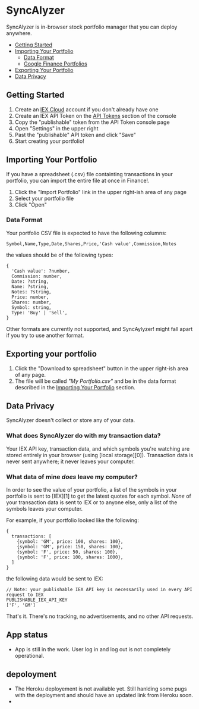 # SyncAlyzer

SyncAlyzer is in-browser stock portfolio manager that you can deploy anywhere.

* [Getting Started](#getting-started)
* [Importing Your Portfolio](#importing-your-portfolio)
  * [Data Format](#data-format)
  * [Google Finance Portfolios](#google-finance-portfolios)
* [Exporting Your Portfolio](#exporting-your-portfolio)
* [Data Privacy](#data-privacy)

## Getting Started

1. Create an [IEX Cloud](https://iexcloud.io/) account if you don't already have one
2. Create an IEX API Token on the [API Tokens](https://iexcloud.io/console/tokens) section of the console
3. Copy the "publishable" token from the API Token console page
4. Open "Settings" in the upper right
5. Past the "publishable" API token and click "Save"
6. Start creating your portfolio!

## Importing Your Portfolio

If you have a spreadsheet (.csv) file containting transactions in your portfolio, you can import the
entire file at once in Finance!.

1. Click the "Import Portfolio" link in the upper right-ish area of any page
2. Select your portfolio file
3. Click "Open"

### Data Format

Your portfolio CSV file is expected to have the following columns:

```
Symbol,Name,Type,Date,Shares,Price,'Cash value',Commission,Notes
```

the values should be of the following types:

```
{
  'Cash value': ?number,
  Commission: number,
  Date: ?string,
  Name: ?string,
  Notes: ?string,
  Price: number,
  Shares: number,
  Symbol: string,
  Type: 'Buy' | 'Sell',
}
```

Other formats are currently not supported, and SyncAylyzer! might fall apart if you try to use another
format.



## Exporting your portfolio

1. Click the "Download to spreadsheet" button in the upper right-ish area of any page.
2. The file will be called _"My Portfolio.csv"_ and be in the data format described in the
   [Importing Your Portfolio](#importing-your-portfolio) section.

## Data Privacy

SyncAlyzer doesn't collect or store any of your data. 

### What does SyncAlyzer do with my transaction data?

Your IEX API key, transaction data, and which symbols you're watching are stored entirely in your
browser (using [local storage][0]). Transaction data is never sent anywhere; it never leaves your
computer.

### What data of mine *does* leave my computer?

In order to see the value of your portfolio, a list of the symbols in your portfolio is sent to
[IEX][1] to get the latest quotes for each symbol. *None* of your transaction data is sent to IEX or
to anyone else, only a list of the symbols leaves your computer.

For example, if your portfolio looked like the following:

```
{
  transactions: [
    {symbol: 'GM', price: 100, shares: 100},
    {symbol: 'GM', price: 150, shares: 100},
    {symbol: 'F', price: 50, shares: 100},
    {symbol: 'F', price: 100, shares: 1000},
  ]
}
```

the following data would be sent to IEX:

```
// Note: your publishable IEX API key is necessarily used in every API request to IEX
PUBLISHABLE_IEX_API_KEY
['F', 'GM']
```

That's it. There's no tracking, no advertisements, and no other API requests.

## App status 
- App is still in the work. User log in and log out is not completely operational. 

## depoloyment 
- The Heroku deployement is not available yet. Still hanlding some pugs with the deployment and should have an updated link from Heroku soon. 
- 
